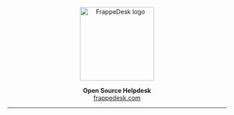 <div align="center" markdown="1">
<img src="https://user-images.githubusercontent.com/46772424/179259061-000ac01a-4cb5-4d99-adab-2d5951f0ca15.svg" alt="FrappeDesk logo" width="170"/>

**Open Source Helpdesk** </br>
[frappedesk.com](https://frappedesk.com)
</div>

---



